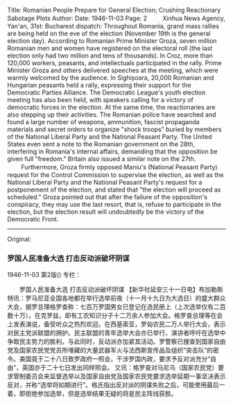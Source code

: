 Title: Romanian People Prepare for General Election; Crushing Reactionary Sabotage Plots
Author:
Date: 1946-11-03
Page: 2
　　
Xinhua News Agency, Yan'an, 31st: Bucharest dispatch: Throughout Romania, grand mass rallies are being held on the eve of the election (November 19th is the general election day). According to Romanian Prime Minister Groza, seven million Romanian men and women have registered on the electoral roll (the last election only had two million and tens of thousands). In Croz, more than 120,000 workers, peasants, and intellectuals participated in the rally. Prime Minister Groza and others delivered speeches at the meeting, which were warmly welcomed by the audience. In Sighișoara, 20,000 Romanian and Hungarian peasants held a rally, expressing their support for the Democratic Parties Alliance. The Democratic League's youth election meeting has also been held, with speakers calling for a victory of democratic forces in the election. At the same time, the reactionaries are also stepping up their activities. The Romanian police have searched and found a large number of weapons, ammunition, fascist propaganda materials and secret orders to organize "shock troops" buried by members of the National Liberal Party and the National Peasant Party. The United States even sent a note to the Romanian government on the 28th, interfering in Romania's internal affairs, demanding that the opposition be given full "freedom." Britain also issued a similar note on the 27th.
　　
Furthermore, Groza firmly opposed Maniu's (National Peasant Party) request for the Control Commission to supervise the election, as well as the National Liberal Party and the National Peasant Party's request for a postponement of the election, and stated that "the election will proceed as scheduled." Groza pointed out that after the failure of the opposition's conspiracy, they may use the last resort, that is, refuse to participate in the election, but the election result will undoubtedly be the victory of the Democratic Front.



<hr /> 

Original: 


### 罗国人民准备大选  打击反动派破坏阴谋

1946-11-03
第2版()
专栏：

　　罗国人民准备大选
    打击反动派破坏阴谋
    【新华社延安三十一日电】布加勒斯特讯：罗马尼亚全国各地都在举行选举前夜（十一月十九日为大选日）的盛大群众大会，据罗总理格罗查称：七百万罗国男女已登记在选民册上（上次选举仅有二百数十万）。在克罗兹，即有工农知识分子十二万余人参加大会。格罗查总理等在会上发表演说，备受听众之热烈欢迎。在西基索亚，罗匈农民二万人举行大会，表示对民主党派联盟的拥护。民主联盟的青年选举大会亦已举行，演讲者呼吁在选举中争取民主势力的胜利。与此同时，反动派亦加紧其活动。罗警察已搜查到国家自由党及国家农民党党员所埋藏的大量武器军火与法西斯宣传品及组织“突击队”的密令。美国竟于二十八日致罗政府一照会，干涉罗国内政，要求予反对派充分“自由”，英国亦于二十七日发出同样照会。
    又讯：格罗查对马尼乌（国家农民党）要求管制委员会来监督选举以及国家自由党及国家农民党要求选举延期一事坚决表示反对，并称“选举将如期进行”。格氏指出反对派的阴谋失败之后，可能使用最后一着，即拒绝参加选举，但是选举结果无疑的将是民主阵线获胜。
